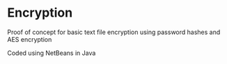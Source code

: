 # Encryption

Proof of concept for basic text file encryption using password hashes and AES encryption

Coded using NetBeans in Java
